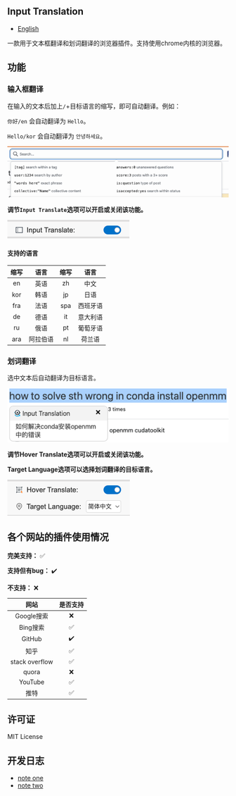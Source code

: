 ## Input Translation

- [English](README.md)

一款用于文本框翻译和划词翻译的浏览器插件。支持使用chrome内核的浏览器。

##  功能
### 输入框翻译
在输入的文本后加上`/`+目标语言的缩写，即可自动翻译。例如：

`你好/en` 会自动翻译为 `Hello`。

`Hello/kor` 会自动翻译为 `안녕하세요`。

![](./images/input.gif)

**调节`Input Translate`选项可以开启或关闭该功能。**

![](images/input-select.png)

#### 支持的语言

| 缩写 | 语言 | 缩写 | 语言 |
| :----: | :--------: | :----: | :--------: |
| en | 英语 | zh | 中文 |
| kor | 韩语 | jp | 日语 |
| fra | 法语 | spa | 西班牙语 |
| de | 德语 | it | 意大利语 |
| ru | 俄语 | pt | 葡萄牙语 |
| ara | 阿拉伯语 | nl | 荷兰语 |

### 划词翻译
选中文本后自动翻译为目标语言。

![](images/select-trans.png)

**调节Hover Translate选项可以开启或关闭该功能。**

**Target Language选项可以选择划词翻译的目标语言。**

![](images/hover.png)

## 各个网站的插件使用情况
**完美支持：** :white_check_mark:

**支持但有bug：** :heavy_check_mark: 

**不支持：** :x:

| 网站 | 是否支持 |
| :----: | :--------: |
| Google搜索 | :x:  |
| Bing搜索 | :white_check_mark:  |
| GitHub |  :heavy_check_mark: | 
| 知乎 | :white_check_mark:  | 
| stack overflow | :white_check_mark:  | 
| quora | :x:  | 
| YouTube| :white_check_mark:  |  
| 推特| :white_check_mark:  | 

## 许可证

MIT License

## 开发日志

- [note one](https://kelinkong.github.io/2024/03/05/input-translate/)
- [note two](https://kelinkong.github.io/2024/03/07/input-translation/)
